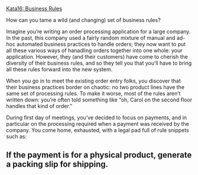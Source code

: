 [Kata16: Business Rules](http://codekata.com/kata/kata16-business-rules/)

How can you tame a wild (and changing) set of business rules?

Imagine you’re writing an order processing application for a large company. In the past, this company used a fairly random mixture of manual and ad-hoc automated business practices to handle orders; they now want to put all these various ways of hanadling orders together into one whole: your application. However, they (and their customers) have come to cherish the diversity of their business rules, and so they tell you that you’ll have to bring all these rules forward into the new system.

When you go in to meet the existing order entry folks, you discover that their business practices border on chaotic: no two product lines have the same set of processing rules. To make it worse, most of the rules aren’t written down: you’re often told something like “oh, Carol on the second floor handles that kind of order.”

During first day of meetings, you’ve decided to focus on payments, and in particular on the processing required when a payment was received by the company. You come home, exhausted, with a legal pad full of rule snippets such as:

## If the payment is for a physical product, generate a packing slip for shipping.